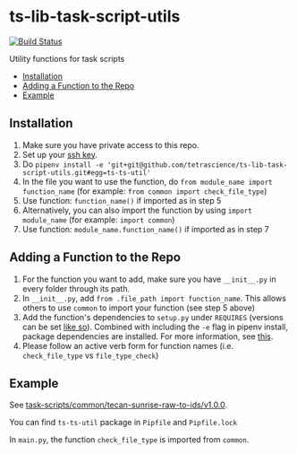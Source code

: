 # ts-lib-task-script-utils <!-- omit in toc -->

[![Build Status](https://travis-ci.com/tetrascience/ts-lib-task-script-utils.svg?token=7onD2L3nEXMByQUNdxv1&branch=master)](https://travis-ci.com/tetrascience/ts-lib-task-script-utils)

Utility functions for task scripts

  - [Installation](#installation)
  - [Adding a Function to the Repo](#adding-a-function-to-the-repo)
  - [Example](#example)

## Installation
1. Make sure you have private access to this repo. 
2. Set up your [ssh key](https://docs.github.com/en/github/authenticating-to-github/connecting-to-github-with-ssh). 
3. Do `pipenv install -e 'git+git@github.com/tetrascience/ts-lib-task-script-utils.git#egg=ts-ts-util'`
4. In the file you want to use the function, do `from module_name import function_name` (for example: `from common import check_file_type`)
5. Use function: `function_name()` if imported as in step 5
6. Alternatively, you can also import the function by using `import module_name` (for example: `import common`)
7. Use function: `module_name.function_name()` if imported as in step 7
   
## Adding a Function to the Repo
1. For the function you want to add, make sure you have `__init__.py` in every folder through its path. 
2. In `__init__.py`, add `from .file_path import function_name`. This allows others to use `common` to import your function (see step 5 above)
3. Add the function's dependencies to `setup.py` under `REQUIRES` (versions can be set [like so](https://stackoverflow.com/questions/8161617/how-can-i-specify-library-versions-in-setup-py)). Combined with including the `-e` flag in pipenv install, package dependencies are installed. For more information, see [this](https://pipenv-fork.readthedocs.io/en/latest/advanced.html#pipfile-vs-setup-py).
4. Please follow an active verb form for function names (i.e. `check_file_type` vs `file_type_check`)

## Example
See [task-scripts/common/tecan-sunrise-raw-to-ids/v1.0.0](https://github.com/tetrascience/ts-lib-protocol-script/tree/development/task-scripts/common/tecan-sunrise-raw-to-ids/v1.0.0). 

You can find `ts-ts-util` package in `Pipfile` and `Pipfile.lock`

In `main.py`, the function `check_file_type` is imported from `common`. 
